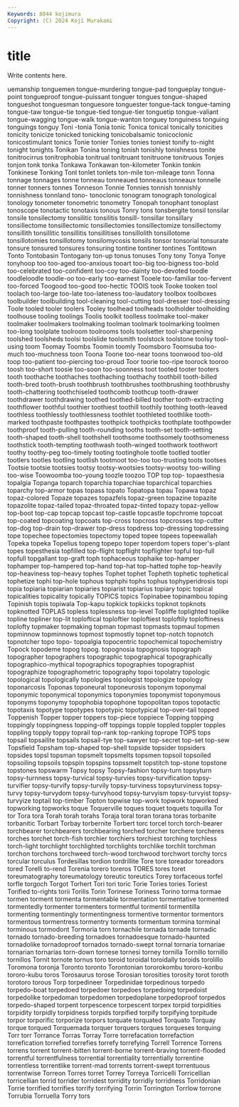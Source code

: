 ```yaml
---
Keywords: 8044 kojimura
Copyright: (C) 2024 Koji Murakami
---
```


# title

Write contents here.



uemanship
tonguemen tongue-murdering tongue-pad tongueplay tongue-point tongueproof tongue-puissant tonguer tongues tongue-shaped
tongueshot tonguesman tonguesore tonguester tongue-tack tongue-taming tongue-taw tongue-tie tongue-tied tongue-tier
tonguetip tongue-valiant tongue-wagging tongue-walk tongue-wanton tonguey tonguiness tonguing tonguings tonguy
Toni -tonia Tonia tonic Tonica tonical tonically tonicities tonicity tonicize
tonicked tonicking tonicobalsamic tonicoclonic tonicostimulant tonics Tonie tonier Tonies tonies
toniest tonify to-night tonight tonights Tonikan Tonina toning tonish tonishly
tonishness tonite tonitrocirrus tonitrophobia tonitrual tonitruant tonitruone tonitruous Tonjes tonjon
tonk tonka Tonkawa Tonkawan ton-kilometer Tonkin tonkin Tonkinese Tonking Tonl
tonlet tonlets ton-mile ton-mileage tonn Tonna tonnage tonnages tonne tonneau
tonneaued tonneaus tonneaux tonnelle tonner tonners tonnes Tonneson Tonnie Tonnies
tonnish tonnishly tonnishness tonnland tono- tonoclonic tonogram tonograph tonological tonology
tonometer tonometric tonometry Tonopah tonophant tonoplast tonoscope tonotactic tonotaxis tonous
Tonry tons tonsbergite tonsil tonsilar tonsile tonsilectomy tonsilitic tonsilitis tonsill-
tonsillar tonsillary tonsillectome tonsillectomic tonsillectomies tonsillectomize tonsillectomy tonsillith tonsillitic tonsillitis
tonsillitises tonsillolith tonsillotome tonsillotomies tonsillotomy tonsilomycosis tonsils tonsor tonsorial tonsurate
tonsure tonsured tonsures tonsuring tontine tontiner tontines Tontitown Tonto Tontobasin
Tontogany ton-up tonus tonuses Tony tony Tonya Tonye tonyhoop too
too-aged too-anxious tooart too-big too-bigness too-bold too-celebrated too-confident too-coy too-dainty
too-devoted toodle toodleloodle toodle-oo too-early too-earnest Tooele too-familiar too-fervent too-forced
Toogood too-good too-hectic TOOIS took Tooke tooken tool toolach too-large
too-late too-lateness too-laudatory toolbox toolboxes toolbuilder toolbuilding tool-cleaning tool-cutting tool-dresser
tool-dressing Toole tooled tooler toolers Tooley toolhead toolheads toolholder toolholding
toolhouse tooling toolings Toolis toolkit toolless toolmake tool-maker toolmaker toolmakers
toolmaking toolman toolmark toolmarking toolmen too-long toolplate toolroom toolrooms tools
toolsetter tool-sharpening toolshed toolsheds toolsi toolslide toolsmith toolstock toolstone toolsy
tool-using toom Toomay Toombs Toomin toomly Toomsboro Toomsuba too-much too-muchness
toon Toona Toone too-near toons toonwood too-old toop too-patient too-piercing
too-proud Toor toorie too-ripe toorock tooroo toosh too-short toosie too-soon
too-soonness toot tooted tooter tooters tooth toothache toothaches toothaching toothachy
toothbill tooth-billed tooth-bred tooth-brush toothbrush toothbrushes toothbrushing toothbrushy tooth-chattering toothchiseled
toothcomb toothcup tooth-drawer toothdrawer toothdrawing toothed toothed-billed toother tooth-extracting toothflower
toothful toothier toothiest toothill toothily toothing tooth-leaved toothless toothlessly toothlessness
toothlet toothleted toothlike tooth-marked toothpaste toothpastes toothpick toothpicks toothplate toothpowder
toothproof tooth-pulling tooth-rounding tooths tooth-set tooth-setting tooth-shaped tooth-shell toothshell toothsome
toothsomely toothsomeness toothstick tooth-tempting toothwash tooth-winged toothwork toothwort toothy toothy-peg
too-timely tooting tootinghole tootle tootled tootler tootlers tootles tootling tootlish
tootmoot too-too too-trusting toots tootses Tootsie tootsie tootsies tootsy tootsy-wootsies
tootsy-wootsy too-willing too-wise Toowoomba too-young toozle toozoo TOP top top-
topaesthesia topalgia Topanga toparch toparchia toparchiae toparchical toparchies toparchy top-armor
topas topass topato Topatopa topau Topawa topaz topaz-colored Topaze topazes
topazfels topaz-green topazine topazite topazolite topaz-tailed topaz-throated topaz-tinted topazy topaz-yellow
top-boot top-cap topcap topcast top-castle topcastle topchrome topcoat top-coated topcoating
topcoats top-cross topcross topcrosses top-cutter top-dog top-drain top-drawer top-dress topdress
top-dressing topdressing tope topechee topectomies topectomy toped topee topees topeewallah
Topeka topeka Topelius topeng topepo toper toperdom topers toper's-plant topes
topesthesia topfilled top-flight topflight topflighter topful top-full topfull topgallant top-graft
toph tophaceous tophaike top-hamper tophamper top-hampered top-hand top-hat top-hatted tophe
top-heavily top-heaviness top-heavy tophes Tophet tophet Topheth tophetic tophetical tophetize
tophi top-hole tophous tophphi tophs tophus tophyperidrosis topi topia topiaria
topiarian topiaries topiarist topiarius topiary topic topical topicalities topicality topically
TOPICS topics Topinabee topinambou toping Topinish topis topiwala Top-kapu topkick
topkicks topknot topknots topknotted TOPLAS topless toplessness top-level Topliffe toplighted
toplike topline topliner top-lit toploftical toploftier toploftiest toploftily toploftiness toplofty
topmaker topmaking topman topmast topmasts topmaul topmen topminnow topminnows topmost
topmostly topnet top-notch topnotch topnotcher topo topo- topoalgia topocentric topochemical
topochemistry Topock topodeme topog topog. topognosia topognosis topograph topographer topographers
topographic topographical topographically topographico-mythical topographics topographies topographist topographize topographometric topography
topoi topolatry topologic topological topologically topologies topologist topologize topology toponarcosis
Toponas toponeural toponeurosis toponym toponymal toponymic toponymical toponymics toponymies toponymist
toponymous toponyms toponymy topophobia topophone topopolitan topos topotactic topotaxis topotype
topotypes topotypic topotypical top-over-tail topped Toppenish Topper topper toppers top-piece
toppiece Topping topping toppingly toppingness topping-off toppings topple toppled toppler
topples toppling topply toppy toprail top-rank top-ranking toprope TOPS tops
topsail topsailite topsails topsail-tye top-sawyer top-secret top-set top-sew Topsfield Topsham
top-shaped top-shell topside topsider topsiders topsides topsl topsman topsmelt topsmelts
topsmen topsoil topsoiled topsoiling topsoils topspin topspins topssmelt topstitch top-stone
topstone topstones topswarm Topsy topsy Topsy-fashion topsy-turn topsyturn topsy-turnness topsy-turvical
topsy-turvies topsy-turvification topsy-turvifier topsy-turvify topsy-turvily topsy-turviness topsyturviness topsy-turvy topsy-turvydom topsy-turvyhood
topsy-turvyism topsy-turvyist topsy-turvyize toptail top-timber Topton topwise top-work topwork topworked
topworking topworks toque Toquerville toques toquet toquets toquilla Tor tor
Tora tora Torah torah torahs Toraja toral toran torana toras
torbanite torbanitic Torbart Torbay torbernite Torbert torc torcel torch torch-bearer
torchbearer torchbearers torchbearing torched torcher torchere torcheres torches torchet torch-fish
torchier torchiers torchiest torching torchless torch-light torchlight torchlighted torchlights torchlike
torchlit torchman torchon torchons torchweed torch-wood torchwood torchwort torchy torcs
torcular torculus Tordesillas tordion tordrillite Tore tore toreador toreadors tored
Torelli to-rend Torenia torero toreros TORES tores toret toreumatography toreumatology
toreutic toreutics Torey torfaceous torfel torfle torgoch Torgot Torhert Tori
tori toric Torie Tories tories Toriest Torified to-rights torii Torilis
Torin Torinese Toriness Torino torma tormae tormen torment tormenta tormentable
tormentation tormentative tormented tormentedly tormenter tormenters tormentful tormentil tormentilla tormenting
tormentingly tormentingness tormentive tormentor tormentors tormentous tormentress tormentry torments tormentum
tormina torminal torminous tormodont Tormoria torn tornachile tornada tornade tornadic
tornado tornado-breeding tornadoes tornadoesque tornado-haunted tornadolike tornadoproof tornados tornado-swept tornal
tornaria tornariae tornarian tornarias torn-down tornese tornesi torney tornilla Tornillo
tornillo tornillos Tornit tornote tornus toro toroid toroidal toroidally toroids
torolillo Toromona toronja Toronto toronto Torontonian tororokombu tororo-konbu tororo-kubu toros
Torosaurus torose Torosian torosities torosity torot toroth torotoro torous Torp
torpedineer Torpedinidae torpedinous torpedo torpedo-boat torpedoed torpedoer torpedoes torpedoing torpedoist
torpedolike torpedoman torpedomen torpedoplane torpedoproof torpedos torpedo-shaped torpent torpescence torpescent
torpex torpid torpidities torpidity torpidly torpidness torpids torpified torpify torpifying
torpitude torpor torporific torporize torpors torquate torquated Torquato Torquay torque
torqued Torquemada torquer torquers torques torqueses torquing Torr torr Torrance
Torras Torray Torre torrefacation torrefaction torrefication torrefied torrefies torrefy torrefying
Torrell Torrence Torrens torrens torrent torrent-bitten torrent-borne torrent-braving torrent-flooded torrentful
torrentfulness torrential torrentiality torrentially torrentine torrentless torrentlike torrent-mad torrents torrent-swept
torrentuous torrentwise Torreon Torres torret Torrey Torreya Torricelli Torricellian torricellian
torrid torrider torridest torridity torridly torridness Torridonian Torrie torrified torrifies
torrify torrifying Torrin Torrington Torrlow torrone Torrubia Torruella Torry tors
